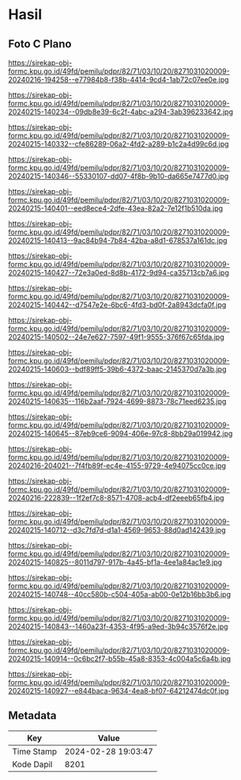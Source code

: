 # Hasil

## Foto C Plano

https://sirekap-obj-formc.kpu.go.id/49fd/pemilu/pdpr/82/71/03/10/20/8271031020009-20240216-194258--e77984b8-f38b-4414-9cd4-1ab72c07ee0e.jpg

https://sirekap-obj-formc.kpu.go.id/49fd/pemilu/pdpr/82/71/03/10/20/8271031020009-20240215-140234--09db8e39-6c2f-4abc-a294-3ab396233642.jpg

https://sirekap-obj-formc.kpu.go.id/49fd/pemilu/pdpr/82/71/03/10/20/8271031020009-20240215-140332--cfe86289-06a2-4fd2-a289-b1c2a4d99c6d.jpg

https://sirekap-obj-formc.kpu.go.id/49fd/pemilu/pdpr/82/71/03/10/20/8271031020009-20240215-140346--55330107-dd07-4f8b-9b10-da665e7477d0.jpg

https://sirekap-obj-formc.kpu.go.id/49fd/pemilu/pdpr/82/71/03/10/20/8271031020009-20240215-140401--eed8ece4-2dfe-43ea-82a2-7e12f1b510da.jpg

https://sirekap-obj-formc.kpu.go.id/49fd/pemilu/pdpr/82/71/03/10/20/8271031020009-20240215-140413--9ac84b94-7b84-42ba-a8d1-678537a161dc.jpg

https://sirekap-obj-formc.kpu.go.id/49fd/pemilu/pdpr/82/71/03/10/20/8271031020009-20240215-140427--72e3a0ed-8d8b-4172-9d94-ca35713cb7a6.jpg

https://sirekap-obj-formc.kpu.go.id/49fd/pemilu/pdpr/82/71/03/10/20/8271031020009-20240215-140442--d7547e2e-6bc6-4fd3-bd0f-2a8943dcfa0f.jpg

https://sirekap-obj-formc.kpu.go.id/49fd/pemilu/pdpr/82/71/03/10/20/8271031020009-20240215-140502--24e7e627-7597-49f1-9555-376f67c65fda.jpg

https://sirekap-obj-formc.kpu.go.id/49fd/pemilu/pdpr/82/71/03/10/20/8271031020009-20240215-140603--bdf89ff5-39b6-4372-baac-2145370d7a3b.jpg

https://sirekap-obj-formc.kpu.go.id/49fd/pemilu/pdpr/82/71/03/10/20/8271031020009-20240215-140635--116b2aaf-7924-4699-8873-78c71eed6235.jpg

https://sirekap-obj-formc.kpu.go.id/49fd/pemilu/pdpr/82/71/03/10/20/8271031020009-20240215-140645--87eb9ce6-9094-406e-97c8-8bb29a019942.jpg

https://sirekap-obj-formc.kpu.go.id/49fd/pemilu/pdpr/82/71/03/10/20/8271031020009-20240216-204021--7f4fb89f-ec4e-4155-9729-4e94075cc0ce.jpg

https://sirekap-obj-formc.kpu.go.id/49fd/pemilu/pdpr/82/71/03/10/20/8271031020009-20240216-222839--1f2ef7c8-8571-4708-acb4-df2eeeb65fb4.jpg

https://sirekap-obj-formc.kpu.go.id/49fd/pemilu/pdpr/82/71/03/10/20/8271031020009-20240215-140712--d3c7fd7d-d1a1-4569-9653-88d0ad142439.jpg

https://sirekap-obj-formc.kpu.go.id/49fd/pemilu/pdpr/82/71/03/10/20/8271031020009-20240215-140825--8011d797-917b-4a45-bf1a-4ee1a84ac1e9.jpg

https://sirekap-obj-formc.kpu.go.id/49fd/pemilu/pdpr/82/71/03/10/20/8271031020009-20240215-140748--40cc580b-c504-405a-ab00-0e12b16bb3b6.jpg

https://sirekap-obj-formc.kpu.go.id/49fd/pemilu/pdpr/82/71/03/10/20/8271031020009-20240215-140843--1460a23f-4353-4f95-a9ed-3b94c3576f2e.jpg

https://sirekap-obj-formc.kpu.go.id/49fd/pemilu/pdpr/82/71/03/10/20/8271031020009-20240215-140914--0c6bc2f7-b55b-45a8-8353-4c004a5c6a4b.jpg

https://sirekap-obj-formc.kpu.go.id/49fd/pemilu/pdpr/82/71/03/10/20/8271031020009-20240215-140927--e844baca-9634-4ea8-bf07-64212474dc0f.jpg


## Metadata

| Key        | Value               |
| ---------- | ------------------- |
| Time Stamp | 2024-02-28 19:03:47 |
| Kode Dapil | 8201                |



